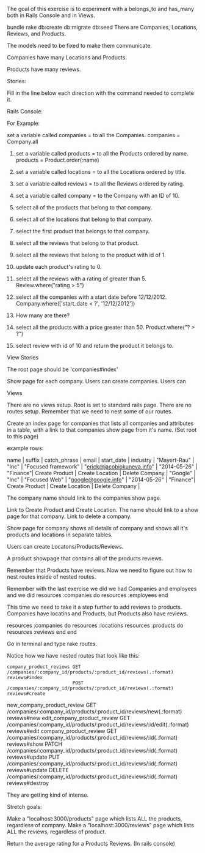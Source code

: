 The goal of this exercise is to experiment with a belongs_to and has_many both in Rails Console and in Views.

bundle
rake db:create db:migrate db:seed
There are Companies, Locations, Reviews, and Products.

The models need to be fixed to make them communicate.

Companies have many Locations and Products.

Products have many reviews.


Stories:

Fill in the line below each direction with the command needed to complete it.

Rails Console:

For Example:

set a variable called companies = to all the Companies.
  companies = Company.all

1. set a variable called products = to all the Products ordered by name.
  products = Product.order(:name)

2. set a variable called locations = to all the Locations ordered by title.


3. set a variable called reviews = to all the Reviews ordered by rating.


4. set a variable called company = to the Company with an ID of 10.


5. select all of the products that belong to that company.


6. select all of the locations that belong to that company.


7. select the first product that belongs to that company.


8. select all the reviews that belong to that product.


9. select all the reviews that belong to the product with id of 1.


10. update each product's rating to 0.


11. select all the reviews with a rating of greater than 5.  Review.where("rating  > 5")


12. select all the companies with a start date before 12/12/2012.  Company.where(['start_date < ?', '12/12/2012'])


13. How many are there?


14. select all the products with a price greater than 50. Product.where("? > ?")


15. select review with id of 10 and return the product it belongs to.









View Stories

The root page should be 'companies#index'

Show page for each company.
Users can create companies.
Users can


Views

There are no views setup. Root is set to standard rails page.
There are no routes setup. Remember that we need to nest some of our routes.

Create an index page for companies that lists all companies and attributes in a table, with a link to that companies show page from it's name.
(Set root to this page)

example rows:

 name        |  suffix | catch_phrase        | email                      | start_date   | industry |
"Mayert-Rau" | "Inc"   | "Focused framework" | "erick@jacobiokuneva.info" | "2014-05-26" | "Finance"| Create Product | Create Location | Delete Company |
"Google"     | "Inc"   | "Focused Web"       | "google@google.info"       | "2014-05-26" | "Finance"| Create Product | Create Location | Delete Company |

The company name should link to the companies show page.

Link to Create Product and Create Location. The name should link to a show page for that company.
Link to delete a company.

Show page for company shows all details of company and shows all it's products and locations in separate tables.

Users can create Locatons/Products/Reviews.

A product showpage that contains all of the products reviews.




Remember that Products have reviews.
Now we need to figure out how to nest routes inside of nested routes.

Remember with the last exercise we did we had Companies and employees and we did
  resources :companies do
    resources :employees
  end


This time we need to take it a step further to add reviews to products. Companies have locatins and Products, but Products also have reviews.

  resources :companies do
    resources :locations
    resources :products do
      resources :reviews
    end
  end

Go in terminal and type rake routes.


Notice how we have nested routes that look like this:

    company_product_reviews GET    /companies/:company_id/products/:product_id/reviews(.:format)          reviews#index
                            POST   /companies/:company_id/products/:product_id/reviews(.:format)          reviews#create
 new_company_product_review GET    /companies/:company_id/products/:product_id/reviews/new(.:format)      reviews#new
edit_company_product_review GET    /companies/:company_id/products/:product_id/reviews/:id/edit(.:format) reviews#edit
     company_product_review GET    /companies/:company_id/products/:product_id/reviews/:id(.:format)      reviews#show
                            PATCH  /companies/:company_id/products/:product_id/reviews/:id(.:format)      reviews#update
                            PUT    /companies/:company_id/products/:product_id/reviews/:id(.:format)      reviews#update
                            DELETE /companies/:company_id/products/:product_id/reviews/:id(.:format)      reviews#destroy




They are getting kind of intense.



Stretch goals:

Make a "localhost:3000/products" page which lists ALL the products, regardless of company.
Make a "localhost:3000/reviews" page which lists ALL the reviews, regardless of product.




Return the average rating for a Products Reviews. (In rails console)
